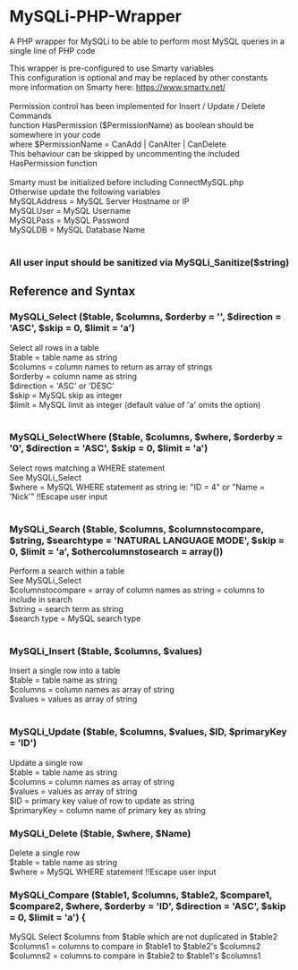 # MySQLi-PHP-Wrapper
A PHP wrapper for MySQLi to be able to perform most MySQL queries in a single line of PHP code<br>

This wrapper is pre-configured to use Smarty variables <br>
This configuration is optional and may be replaced by other constants<br>
more information on Smarty here: https://www.smarty.net/<br>
<br>
Permission control has been implemented for Insert / Update / Delete Commands<br>
function HasPermission ($PermissionName) as boolean should be somewhere in your code <br>
where $PermissionName = CanAdd | CanAlter | CanDelete<br>
This behaviour can be skipped by uncommenting the included HasPermission function<br>
<br>
Smarty must be initialized before including ConnectMySQL.php<br>
Otherwise update the following variables<br>
MySQLAddress = MySQL Server Hostname or IP<br>
MySQLUser = MySQL Username<br>
MySQLPass = MySQL Password<br>
MySQLDB = MySQL Database Name<br>
<br>

### All user input should be sanitized via MySQLi_Sanitize($string)

## Reference and Syntax

### MySQLi_Select ($table, $columns, $orderby = '', $direction = 'ASC', $skip = 0, $limit = 'a')    
  Select all rows in a table<br>
  $table = table name as string <br>
  $columns = column names to return as array of strings<br>
  $orderby = column name as string<br>
  $direction = 'ASC' or 'DESC'<br>
  $skip = MySQL skip as integer<br>
  $limit = MySQL limit as integer (default value of 'a' omits the option)<br>
<br>
### MySQLi_SelectWhere ($table, $columns, $where, $orderby = '0', $direction = 'ASC', $skip = 0, $limit = 'a') 
  Select rows matching a WHERE statement<br>
  See MySQLi_Select <br>
  $where = MySQL WHERE statement as string ie: "ID = 4" or "Name = 'Nick'"  !!Escape user input<br>
<br>
### MySQLi_Search  ($table, $columns, $columnstocompare, $string, $searchtype = 'NATURAL LANGUAGE MODE', $skip = 0, $limit = 'a', $othercolumnstosearch = array()) 
  Perform a search within a table<br>
  See MySQLi_Select<br>
  $columnstocompare = array of column names as string = columns to include in search<br>
  $string = search term as string<br>
  $search type = MySQL search type<br>
  <br>
### MySQLi_Insert ($table, $columns, $values)
  Insert a single row into a table<br>
  $table = table name as string<br>
  $columns = column names as array of string<br>
  $values = values as array of string<br>
<br>
### MySQLi_Update ($table, $columns, $values, $ID, $primaryKey = 'ID')
  Update a single row<br>
  $table = table name as string<br>
  $columns = column names as array of string<br>
  $values = values as array of string  <br>
  $ID = primary key value of row to update as string<br>
  $primaryKey = column name of primary key as string<br>

### MySQLi_Delete ($table, $where, $Name)
  Delete a single row<br>
  $table = table name as string<br>
  $where = MySQL WHERE statement !!Escape user input<br>

### MySQLi_Compare ($table1, $columns, $table2, $compare1, $compare2, $where, $orderby = 'ID', $direction = 'ASC', $skip = 0, $limit = 'a') {
  MySQL Select $columns from $table which are not duplicated in $table2<br>
  $columns1 = columns to compare in $table1 to $table2's $columns2<br>
  $columns2 = columns to compare in $table2 to $table1's $columns1<br>

